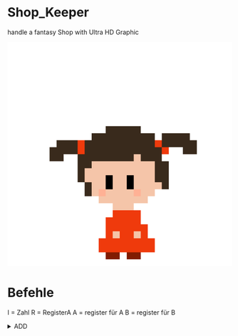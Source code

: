 # Shop_Keeper
handle a fantasy Shop with Ultra HD Graphic 

![alt text](https://github.com/MarcDod/Shop_keeper/blob/master/core/assets/npc/npc/child0.png?raw=true)

# Befehle
I = Zahl
R = RegisterA
<RRRR>A = register für A
<RRRR>B = register für B

<details closed>
  <summary>ADD</summary>
  0000 01II IIII <RRRR>A <br>
  A = A + I und c = 0 <br> 
  Wenn (A + I) >= 2^16 dann: c = 1 und A = 2^16 - (A + I) <br>
  Wenn (A + I) = 0 dann: z = 1 sonst: z = 0
</details>

